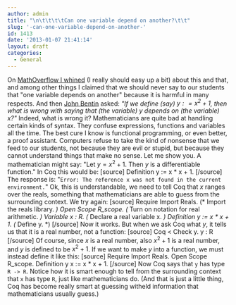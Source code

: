 ```yaml
---
author: admin
title: "\n\t\t\t\tCan one variable depend on another?\t\t"
slug: '-can-one-variable-depend-on-another-'
id: 1413
date: '2013-01-07 21:41:14'
layout: draft
categories:
  - General
---
```


On [MathOverflow I whined](http://mathoverflow.net/questions/118254/usage-of-set-theory-in-undergraduate-studies/118261) (I really should easy up a bit) about this and that, and among other things I claimed that we should never say to our students that "one variable depends on another" because it is harmful in many respects. And then [John Bentin](http://mathoverflow.net/users/7458/john-bentin) asked: _"If we define (say) $y {:}{=} x^2 + 1$, then what is wrong with saying that (the variable) $y$ depends on (the variable) $x$?"_ Indeed, what is wrong it? Mathematicians are quite bad at handling certain kinds of syntax. They confuse expressions, functions and variables all the time. The best cure I know is functional programming, or even better, a proof assistant. Computers refuse to take the kind of nonsense that we feed to our students, not because they are evil or stupid, but because they cannot understand things that make no sense. Let me show you. A mathematician might say: "Let $y = x^2 + 1$. Then $y$ is a differentiable function." In Coq this would be: [source] Definition y := x * x + 1. [/source] The response is: "`Error: The reference x was not found in the current environment.`" Ok, this is understandable, we need to tell Coq that $x$ ranges over the reals, something that mathematicians are able to guess from the surrounding context. We try again: [source] Require Import Reals. (* Import the reals library. *) Open Scope R_scope. (* Turn on notation for real arithmetic. *) Variable x : R. (* Declare a real variable x. *) Definition y := x * x + 1\. (* Define y. *) [/source] Now it works. But when we ask Coq what $y$, it tells us that it is a real number, not a function: [source] Coq < Check y. y : R [/source] Of course, since $x$ is a real number, also $x^2 + 1$ is a real number, and $y$ is defined to be $x^2 + 1$. If we want to make $y$ into a function, we must instead define it like this: [source] Require Import Reals. Open Scope R_scope. Definition y x := x * x + 1. [/source] Now Coq says that `y` has type `R -> R`. Notice how it is smart enough to tell from the surrounding context that `x` has type `R`, just like mathematicians do. (And that is just a little thing, Coq has become really smart at guessing witheld information that mathematicians usually guess.)